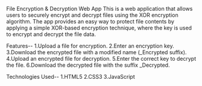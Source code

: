 File Encryption & Decryption Web App
This is a web application that allows users to securely encrypt and decrypt files using the XOR encryption algorithm. The app provides an easy way to protect file contents by applying a simple XOR-based encryption technique, where the key is used to encrypt and decrypt the file data.

Features--
1.Upload a file for encryption.
2.Enter an encryption key.
3.Download the encrypted file with a modified name (\_Encrypted suffix).
4.Upload an encrypted file for decryption.
5.Enter the correct key to decrypt the file.
6.Download the decrypted file with the suffix \_Decrypted.

Technologies Used--
1.HTML5
2.CSS3
3.JavaScript
